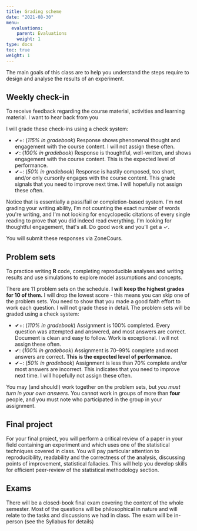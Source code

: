 ```yaml
---
title: Grading scheme
date: "2021-08-30"
menu:
  evaluations:
    parent: Evaluations
    weight: 1
type: docs
toc: true
weight: 1
---
```


The main goals of this class are to help you understand the steps require to design and analyse the results of an experiment. 


## Weekly check-in

To receive feedback regarding the course material, activities and learning material. I want to hear back from you



I will grade these check-ins using a check system:

- ✔+: (*115% in gradebook*) Response shows phenomenal thought and engagement with the course content. I will not assign these often.
- ✔: (*100% in gradebook*) Response is thoughtful, well-written, and shows engagement with the course content. This is the expected level of performance.
- ✔−: (*50% in gradebook*) Response is hastily composed, too short, and/or only cursorily engages with the course content. This grade signals that you need to improve next time. I will hopefully not assign these often.

Notice that is essentially a pass/fail or completion-based system. I'm not grading your writing ability, I'm not counting the exact number of words you're writing, and I'm not looking for encyclopedic citations of every single reading to prove that you did indeed read everything. I'm looking for thoughtful engagement, that's all. Do good work and you'll get a ✓.

You will submit these responses via ZoneCours. 


## Problem sets

To practice writing **R** code, completing reproducible analyses and writing results and use simulations to explore model assumptions and concepts.

There are 11 problem sets on the schedule. **I will keep the highest grades for 10 of them.** I will drop the lowest score - this means you can skip one of the problem sets. You need to show that you made a good faith effort to work each question. I will not grade these in detail. The problem sets will be graded using a check system:

- ✔+: (*110% in gradebook*) Assignment is 100% completed. Every question was attempted and answered, and most answers are correct. Document is clean and easy to follow. Work is exceptional. I will not assign these often.
- ✔: (*100% in gradebook*) Assignment is 70–99% complete and most answers are correct. **This is the expected level of performance.**
- ✔−: (*50% in gradebook*) Assignment is less than 70% complete and/or most answers are incorrect. This indicates that you need to improve next time. I will hopefully not assign these often.

You may (and should!) work together on the problem sets, but *you must turn in your own answers.* You cannot work in groups of more than **four** people, and you must note who participated in the group in your assignment.


## Final project

For your final project, you will perform a critical review of a paper in your field containing an experiment and which uses one of the statistical techniques covered in class. You will pay particular attention to reproducibility, readability and the correctness of the analysis, discussing points of improvement, statistical fallacies. This will help you develop skills for efficient peer-review of the statistical methodology section.


## Exams

There will be a closed-book final exam covering the content of the whole semester. Most of the questions will be philosophical in nature and will relate to the tasks and discussions we had in class. The exam will be in-person (see the Syllabus for details)


